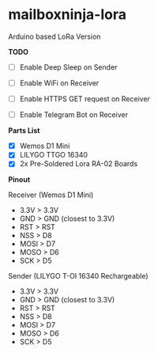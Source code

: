 # mailboxninja-lora
Arduino based LoRa Version

**TODO**

* [ ] Enable Deep Sleep on Sender
* [ ] Enable WiFi on Receiver 
* [ ] Enable HTTPS GET request on Receiver 
* [ ] Enable Telegram Bot on Receiver


**Parts List**

* [x] Wemos D1 Mini 
* [x] LILYGO TTGO 16340
* [x] 2x Pre-Soldered Lora RA-02 Boards

**Pinout**

Receiver (Wemos D1 Mini)
* 3.3V > 3.3V
* GND > GND (closest to 3.3V)
* RST > RST
* NSS > D8
* MOSI > D7
* MOSO > D6
* SCK > D5

Sender (LILYGO T-OI 16340 Rechargeable)
* 3.3V > 3.3V 
* GND > GND (closest to 3.3V)
* RST > RST
* NSS > D8
* MOSI > D7
* MOSO > D6
* SCK > D5
